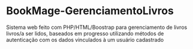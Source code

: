 # BookMage-GerenciamentoLivros
 Sistema web feito com PHP/HTML/Boostrap para gerenciamento de livros livros/a ser lidos, baseados em progresso utilizando métodos de autenticação com os dados vinculados à um usuário cadastrado
